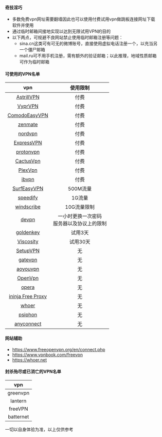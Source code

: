 #### 奇技淫巧
* 多数免费vpn网址需要翻墙因此也可以使用付费试用vpn做跳板连接网址下载软件并使用
* 通过临时邮箱间接地实现以达到无限试用VPN的目的
* 以下两点，可规避不良网站禁止使用临时邮箱注册等问题：
   * sina.cn这类可有可无的微博账号，直接使用虚拟电话注册一个，以充当另一个僵尸邮箱
   * mail.ru可不用手机注册，需有额外的验证邮箱；以此推理，地域性质邮箱可作为临时邮箱

#### 可使用的VPN名单
vpn|使用限制|
|:-:|:-:|
|[AstrillVPN](https://www.astrill.com/home)|付费|
|[VyprVPN](https://www.goldenfrog.com/zh/vyprvpn)|付费|
|[ComodoEasyVPN](https://www.comodo.com)|付费|
|[zenmate](https://zenmate.com/)|付费|
|[nordvpn](https://nordvpn.com/zh/)|付费|
|[ExpressVPN](https://www.expressvpn.com)|付费|
|[protonvpn](https://protonvpn.com/download/)|付费|
|[CactusVpn](https://www.cactusvpn.com)|付费|
|[PlexVpn](https://www.plexvip.com/)|付费|
|[ibvpn](https://www.ibvpn.com)|付费|
|[SurfEasyVPN](https://www.surfeasy.com)| 500M流量|
|[speedify](http://speedify.com/)|1G流量|
|[windscribe](https://chn.windscribe.com)|10G流量限制|
|[devpn](https://devpn.info/)| 一小时更换一次密码<br>服务器以及协议上的限制|
|[goldenkey](https://www.safasti.net/#download)|试用3天|
|[Viscosity](https://www.sparklabs.com/viscosity/)|试用30天|
|[SetupVPN](https://setupvpn.com/)|无|
|[gatevpn](http://www.vpngate.net/cn/)|无|
|[aoyouvpn](http://www.aoyouvpn.com/)|无|
|[OpenVpn](https://www.techspot.com/downloads/5182-openvpn.html)|无|
|[opera](https://www.opera.com/zh-cn)|无|
|[ininja Free Proxy](https://ininja.org)|无|
|[whoer](https://whoer.net/en/vpn)|无|
|[psiphon](https://psiphon.ca/)|无|
|[anyconnect](https://www.cisco.com/c/en/us/support/security/anyconnect-secure-mobility-client/tsd-products-support-series-home.html)|无|

#### 网站辅助
* https://www.freeopenvpn.org/en/connect.php
* https://www.vpnbook.com/freevpn
* https://whoer.net

#### 封杀殆尽或已消亡的VPN名单
|vpn|
|:-:|
|greenvpn|
|lantern|
|freeVPN|
|batternet|

一切以自身体验为准，以上仅供参考
